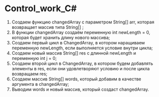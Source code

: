 # Control_work_C#

1. Cоздаем функцию changedArray c параметром String[] arr, которая возвращает массив типа String[] ;
2. В функции changedArray cоздаём переменную int newLength = 0, которая будет хранить длину нового массива;
3. Создаем первый цикл в ChangedArray, в котором наращиваем переменную newLength, если выполняется условие внутри цикла;
4. Создаем новый массив String[] res c длинной newLength и переменную int j = 0;
5. Создаем второй цикл в СhangedArray, в котором будем добавлять элементы в res, если они удовлетворяют условию и после цикла возвращаем res;
6. Создаем массив String[] words, который добавим в качестве аргумента в changedArray;
7. Выводим words и новый массив, который создаст changedArray.
